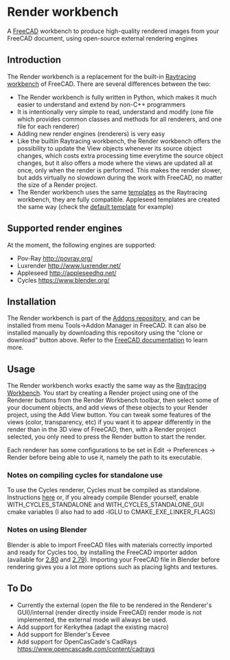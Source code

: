# Render workbench

A [FreeCAD](http://www.freecadweb.org) workbench to produce high-quality rendered images from your FreeCAD document, using open-source external rendering engines

## Introduction

The Render workbench is a replacement for the built-in [Raytracing workbench](https://www.freecadweb.org/wiki/Raytracing_Module) of FreeCAD. There are several differences between the two:

* The Render workbench is fully written in Python, which makes it much easier to understand and extend by non-C++ programmers
* It is intentionally very simple to read, understand and modify (one file which provides common classes and methods for all renderers, and one file for each renderer)
* Adding new render engines (renderers) is very easy
* Like the builtin Raytracing workbench, the Render workbench offers the possibility to update the View objects whenever its source object changes, which costs extra processing time everytime the source object changes, but it also offers a mode where the views are updated all at once, only when the render is performed. This makes the render slower, but adds virtually no slowdown during the work with FreeCAD, no matter the size of a Render project.
* The Render workbench uses the same [templates](https://www.freecadweb.org/wiki/Raytracing_Module#Templates) as the Raytracing workbench, they are fully compatible. Appleseed templates are created the same way (check the [default template](templates/empty.appleseed) for example)

## Supported render engines

At the moment, the following engines are supported:

* Pov-Ray http://povray.org/
* Luxrender http://www.luxrender.net/
* Appleseed http://appleseedhq.net/
* Cycles https://www.blender.org/

## Installation

The Render workbench is part of the [Addons repository](https://github.com/FreeCAD/FreeCAD-addons), and can be installed from menu Tools->Addon Manager in FreeCAD. It can also be installed manually by downloading this repository using the "clone or download" button above. Refer to the [FreeCAD documentation](https://www.freecadweb.org/wiki/How_to_install_additional_workbenches) to learn more.

## Usage

The Render workbench works exactly the same way as the [Raytracing Workbench](https://www.freecadweb.org/wiki/Raytracing_Module). You start by creating a Render project using one of the Renderer buttons from the Render Workbench toolbar, then select some of your document objects, and add views of these objects to your Render project, using the Add View button. You can tweak some features of the views (color, transparency, etc) if you want it to appear differently in the render than in the 3D view of FreeCAD, then, with a Render project selected, you only need to press the Render button to start the render.

Each renderer has some configurations to be set in Edit -> Preferences -> Render before being able to use it, namely the path to its executable.

### Notes on compiling cycles for standalone use

To use the Cycles renderer, Cycles must be compiled as standalone. Instructions [here](https://wiki.blender.org/wiki/Source/Render/Cycles/Standalone) or, if you already compile Blender yourself, enable WITH_CYCLES_STANDALONE and WITH_CYCLES_STANDALONE_GUI cmake variables (I also had to add -lGLU to CMAKE_EXE_LINKER_FLAGS)

### Notes on using Blender

Blender is able to import FreeCAD files with materials correctly imported and ready for Cycles too, by installing the FreeCAD importer addon (available for [2.80](https://gist.github.com/yorikvanhavre/680156f59e2b42df8f5f5391cae2660b) and [2.79](https://gist.github.com/yorikvanhavre/e873d51c8f0e307e333fe595c429ba87)). Importing your FreeCAD file in Blender before rendering gives you a lot more options such as placing lights and textures.

## To Do

* Currently the external (open the file to be rendered in the Renderer's GUI)/internal (render directly inside FreeCAD) render mode is not implemented, the external mode will always be used.
* Add support for Kerkythea (adapt the existing macro)
* Add support for Blender's Eevee
* Add support for OpenCasCade's CadRays https://www.opencascade.com/content/cadrays

